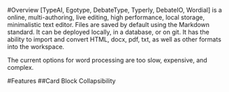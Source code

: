#Overview
[TypeAI, Egotype, DebateType, Typerly, DebateIO, Wordial] is a online, multi-authoring, live editing, high performance, local storage, minimalistic text editor. Files are saved by default using the Markdown standard. It can be deployed locally, in a database, or on git. It has the ability to import and convert HTML, docx, pdf, txt, as well as other formats into the workspace.

The current options for word processing are too slow, expensive, and complex.


#Features
##Card Block Collapsibility
